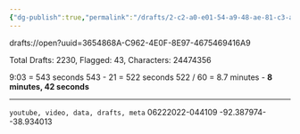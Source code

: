 ```yaml
---
{"dg-publish":true,"permalink":"/drafts/2-c2-a0-e01-54-a9-48-ae-81-c3-adebf-8-f613-b5/","dgHomeLink":true,"dgPassFrontmatter":false}
---
```


drafts://open?uuid=3654868A-C962-4E0F-8E97-4675469416A9

Total Drafts: 2230, Flagged: 43, Characters: 24474356

9:03 = 543 seconds
543 - 21 = 522 seconds
522 / 60 = 8.7 minutes - **8 minutes, 42 seconds**

---

`youtube, video, data, drafts, meta`
06222022-044109
-92.387974--38.934013